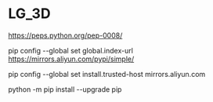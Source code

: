 # LG_3D


https://peps.python.org/pep-0008/

pip config --global set global.index-url https://mirrors.aliyun.com/pypi/simple/
 
pip config --global set install.trusted-host mirrors.aliyun.com

python -m pip install --upgrade pip